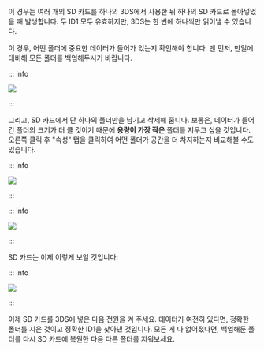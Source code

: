 이 경우는 여러 개의 SD 카드를 하나의 3DS에서 사용한 뒤 하나의 SD 카드로 몰아넣었을 때 발생합니다. 두 ID1 모두 유효하지만, 3DS는 한 번에 하나씩만 읽어낼 수 있습니다.

이 경우, 어떤 폴더에 중요한 데이터가 들어가 있는지 확인해야 합니다. 맨 먼저, 만일에 대비해 모든 폴더를 백업해두시기 바랍니다.

::: info

![](/images/screenshots/troubleshooting/backup-id1.png)

:::

그리고, SD 카드에서 단 하나의 폴더만을 남기고 삭제해 줍니다. 보통은, 데이터가 들어간 폴더의 크기가 더 클 것이기 때문에 **용량이 가장 작은** 폴더를 지우고 싶을 것입니다. 오른쪽 클릭 후 "속성" 탭을 클릭하여 어떤 폴더가 공간을 더 차지하는지 비교해볼 수도 있습니다.

::: info

![](/images/screenshots/troubleshooting/rightclick-properties.png)

:::

::: info

![](/images/screenshots/troubleshooting/compare-id1.png)

:::

SD 카드는 이제 이렇게 보일 것입니다:

::: info

![](/images/screenshots/troubleshooting/correct-id1.png)

:::

이제 SD 카드를 3DS에 넣은 다음 전원을 켜 주세요. 데이터가 여전히 있다면, 정확한 폴더를 지운 것이고 정확한 ID1을 찾아낸 것입니다. 모든 게 다 없어졌다면, 백업해둔 폴더를 다시 SD 카드에 복원한 다음 다른 폴더를 지워보세요.
